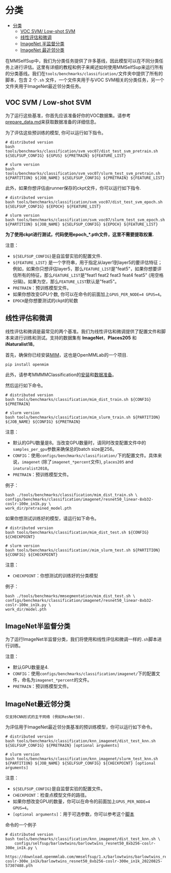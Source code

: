 # 分类

- [分类](#classification)
  - [VOC SVM/ Low-shot SVM](#voc-svm--low-shot-svm)
  - [线性评估和微调](#linear-evaluation-and-fine-tuning)
  - [ImageNet 半监督分类](#imagenet-semi-supervised-classification)
  - [ImageNet 最近邻分类](#imagenet-nearest-neighbor-classification)

在MMSelfSup中，我们为分类任务提供了许多基线，因此模型可以在不同分类任务上进行评估。这里有详细的教程和例子来阐述如何使用MMSelfSup来运行所有的分类基线。我们在`tools/benchmarks/classification/`文件夹中提供了所有的脚本，包含 2 个`.sh` 文件，一个文件夹用于与VOC SVM相关的分类任务，另一个文件夹用于ImageNet最近邻分类任务。

## VOC SVM / Low-shot SVM

为了运行这些基准，你首先应该准备好你的VOC数据集。请参考[prepare_data.md](./2_dataset_prepare.md)来获取数据准备的详细信息。

为了评估这些预训练的模型, 你可以运行如下指令。

```shell
# distributed version
bash tools/benchmarks/classification/svm_voc07/dist_test_svm_pretrain.sh ${SELFSUP_CONFIG} ${GPUS} ${PRETRAIN} ${FEATURE_LIST}

# slurm version
bash tools/benchmarks/classification/svm_voc07/slurm_test_svm_pretrain.sh ${PARTITION} ${JOB_NAME} ${SELFSUP_CONFIG} ${PRETRAIN} ${FEATURE_LIST}
```

此外，如果你想评估由runner保存的ckpt文件，你可以运行如下指令.

```shell
# distributed version
bash tools/benchmarks/classification/svm_voc07/dist_test_svm_epoch.sh ${SELFSUP_CONFIG} ${EPOCH} ${FEATURE_LIST}

# slurm version
bash tools/benchmarks/classification/svm_voc07/slurm_test_svm_epoch.sh ${PARTITION} ${JOB_NAME} ${SELFSUP_CONFIG} ${EPOCH} ${FEATURE_LIST}
```

**为了使用ckpt进行测试，代码使用epoch\_\*.pth文件，这里不需要提取权重.**

注意：

- `${SELFSUP_CONFIG}`是自监督实验的配置文件.
- `${FEATURE_LIST}` 是一个字符串，用于指定从layer1到layer5的要评估特征；例如，如果你只想评估layer5，那么`FEATURE_LIST`是"feat5"，如果你想要评估所有的特征，那么`FEATURE_LIST`是"feat1 feat2 feat3 feat4 feat5" (用空格分隔)。如果为空，那么`FEATURE_LIST`默认是"feat5"。
- `PRETRAIN`：预训练模型文件。
- 如果你想改变GPU个数, 你可以在命令的前面加上`GPUS_PER_NODE=4 GPUS=4`。
- `EPOCH`是你想要测试的ckpt的轮数

## 线性评估和微调

线性评估和微调是最常见的两个基准。我们为线性评估和微调提供了配置文件和脚本来进行训练和测试。支持的数据集有 **ImageNet**，**Places205** 和 **iNaturalist18**。

首先，确保你已经安装[MIM](https://github.com/open-mmlab/mim)，这也是OpenMMLab的一个项目.

```shell
pip install openmim
```

此外，请参考MMMMClassification的[安装](https://github.com/open-mmlab/mmclassification/blob/dev-1.x/docs/en/install.md)和[数据准备](https://github.com/open-mmlab/mmclassification/blob/dev-1.x/docs/en/getting_started.md)。

然后运行如下命令。

```shell
# distributed version
bash tools/benchmarks/classification/mim_dist_train.sh ${CONFIG} ${PRETRAIN}

# slurm version
bash tools/benchmarks/classification/mim_slurm_train.sh ${PARTITION} ${JOB_NAME} ${CONFIG} ${PRETRAIN}
```

注意：

- 默认的GPU数量是8。当改变GPU数量时，请同时改变配置文件中的`samples_per_gpu`参数来确保总的batch size是256。
- `CONFIG`：使用`configs/benchmarks/classification/`下的配置文件。具体来说，`imagenet` (除了`imagenet_*percent`文件), `places205` and `inaturalist2018`。
- `PRETRAIN`：预训练模型文件。

例子：

```shell
bash ./tools/benchmarks/classification/mim_dist_train.sh \
configs/benchmarks/classification/imagenet/resnet50_linear-8xb32-coslr-100e_in1k.py \
work_dir/pretrained_model.pth
```

如果你想测试训练好的模型，请运行如下命令。

```shell
# distributed version
bash tools/benchmarks/classification/mim_dist_test.sh ${CONFIG} ${CHECKPOINT}

# slurm version
bash tools/benchmarks/classification//mim_slurm_test.sh ${PARTITION} ${CONFIG} ${CHECKPOINT}
```

注意：

- `CHECKPOINT`：你想测试的训练好的分类模型

例子：

```shell
bash ./tools/benchmarks/mmsegmentation/mim_dist_test.sh \
configs/benchmarks/classification/imagenet/resnet50_linear-8xb32-coslr-100e_in1k.py \
work_dir/model.pth
```

## ImageNet半监督分类

为了运行ImageNet半监督分类，我们将使用和线性评估和微调一样的`.sh`脚本进行训练。

注意：

- 默认GPU数量是4.
- `CONFIG`：使用`configs/benchmarks/classification/imagenet/`下的配置文件，命名为`imagenet_*percent`的文件。
- `PRETRAIN`：预训练模型文件。

## ImageNet最近邻分类

```注意
仅支持CNN形式的主干网络 (例如ResNet50).
```

为评估用于ImageNet最近邻分类基准的预训练模型，你可以运行如下命令。

```shell
# distributed version
bash tools/benchmarks/classification/knn_imagenet/dist_test_knn.sh ${SELFSUP_CONFIG} ${PRETRAIN} [optional arguments]

# slurm version
bash tools/benchmarks/classification/knn_imagenet/slurm_test_knn.sh ${PARTITION} ${JOB_NAME} ${SELFSUP_CONFIG} ${CHECKPOINT} [optional arguments]
```

注意：

- `${SELFSUP_CONFIG}`是自监督实验的配置文件。
- `CHECKPOINT`：检查点模型文件的路径。
- 如果你想改变GPU的数量，你可以在命令的前面加上`GPUS_PER_NODE=4 GPUS=4`。
- `[optional arguments]`：用于可选参数，你可以参考这个[脚本](https://github.com/open-mmlab/mmselfsup/blob/1.x/tools/benchmarks/classification/knn_imagenet/test_knn.py)

命令的一个例子

```shell
# distributed version
bash tools/benchmarks/classification/knn_imagenet/dist_test_knn.sh \
    configs/selfsup/barlowtwins/barlowtwins_resnet50_8xb256-coslr-300e_in1k.py \
    https://download.openmmlab.com/mmselfsup/1.x/barlowtwins/barlowtwins_resnet50_8xb256-coslr-300e_in1k/barlowtwins_resnet50_8xb256-coslr-300e_in1k_20220825-57307488.pth
```
